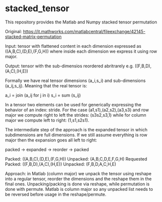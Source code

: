 # stacked_tensor
This repository provides the Matlab and Numpy stacked tensor permutation

Original: https://it.mathworks.com/matlabcentral/fileexchange/42145-stacked-matrix-permutation


Input: tensor with flattened content in each dimension expressed as ((A,B,C),(D,E),(F,G,H)) where inside each dimension we express it using row major.

Output: tensor with the sub-dimensios reordered abritrarely e.g. ((F,B,D),(A,C),(H,E))

Formally we have real tensor dimensions (a_i,s_i) and sub-dimensions (a_ij,s_ij). Meaning that the real tensor is:

  a_i = join (a_ij for j in i)
  s_i = sum (s_ij)

In a tensor two elements can be used for generically expressing the behavior of an index: stride. For the case (a1,s1),(a2,s2),(a3,s3) and row major we compute right to left the strides: (s3s2,s3,1) while for column major we compute left to right: (1,s1,s2s1).

The intermediate step of the approach is the expanded tensor in which subdimensions are full dimensions. If we still assume everything is row major then the expansion goes all left to right:

packed → expanded → reorder → packed

Packed: ((A,B,C),(D,E),(F,G,H))
Unpacked: (A,B,C,D,E,F,G,H)
Requested Packed: ((F,B,D),(A,C),(H,E))
Unpacked: (F,B,D,A,C,H,E)

Approach: in Matlab (column major) we unpack the tensor using reshape into a regular tensor, reorder the dimensions and the reshape them in the final ones. Unpacking/packing is done via reshape, while permutation is done with permute. Matlab is column major so any unpacked list needs to be reversed before usage in the reshape/permute.
